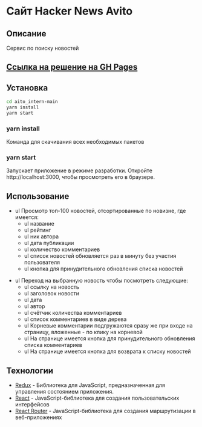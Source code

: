 # Сайт Hacker News Avito

## Описание

Сервис по поиску новостей

## [Ссылка на решение на GH Pages](https://rusakovnikki.github.io/avito_intern/)

## Установка

```sh
cd aito_intern-main
yarn install
yarn start
```

### yarn install

Команда для скачивания всех необходимых пакетов

### yarn start

Запускает приложение в режиме разработки.
Откройте http://localhost:3000, чтобы просмотреть его в браузере.

## Использование

- ul Просмотр топ-100 новостей, отсортированные по новизне, где имеется:
  - ul название
  - ul рейтинг
  - ul ник автора
  - ul дата публикации
  - ul количество комментариев
  - ul список новостей обновляется раз в минуту без участия пользователя
  - ul кнопка для принудительного обновления списка новостей

* ul Переход на выбранную новость чтобы посмотреть следующие:
  - ul ссылку на новость
  - ul заголовок новости
  - ul дата
  - ul автор
  - ul счётчик количества комментариев
  - ul список комментариев в виде дерева
  - ul Корневые комментарии подгружаются сразу же при входе на страницу, вложенные - по клику на корневой
  - ul На странице имеется кнопка для принудительного обновления списка комментариев
  - ul На странице имеется кнопка для возврата к списку новостей

## Технологии

- [Redux](https://redux-toolkit.js.org/) - Библиотека для JavaScript, предназначенная для управления состоянием приложения.
- [React](https://ru.reactjs.org/) - JavaScript-библиотека для создания пользовательских интерфейсов
- [React Router](https://reactrouter.com/en/main) - JavaScript-библиотека для создания маршрутизации в веб-приложениях
